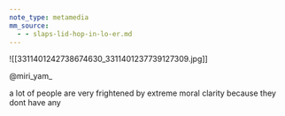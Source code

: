 ```yaml
---
note_type: metamedia
mm_source:
  - - slaps-lid-hop-in-lo-er.md
---
```


![[3311401242738674630_3311401237739127309.jpg]]

@miri_yam_

a lot of people are very frightened by extreme
moral clarity because they dont have any

